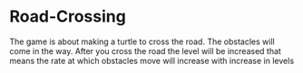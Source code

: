 # Road-Crossing

The game is about making a turtle to cross the road. The obstacles will come in the way. After you cross the road the level will be increased that means the rate at which obstacles move will increase with increase in levels
